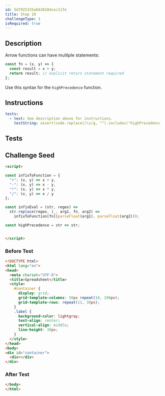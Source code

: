 ```yaml
---
id: 5d7925335ab63018dcec11fe
title: Step 19
challengeType: 1
isRequired: true
---
```


## Description
<section id='description'>
Arrow functions can have multiple statements:

```js
const fn = (x, y) => {
  const result = x + y;
  return result; // explicit return statement required
};
```

Use this syntax for the `highPrecedence` function.
</section>

## Instructions
<section id='instructions'>

```yml
tests:
  - text: See description above for instructions.
    testString: assert(code.replace(/\s/g, "").includes("highPrecedence=str=>{returnstr"));

```

</section>

## Tests
<section id='tests'>

</section>

## Challenge Seed
<section id='challengeSeed'>

<div id='html-seed'>

```html
<script>

const infixToFunction = {
  "+": (x, y) => x + y,
  "-": (x, y) => x - y,
  "*": (x, y) => x * y,
  "/": (x, y) => x / y
};

const infixEval = (str, regex) =>
  str.replace(regex, (_, arg1, fn, arg2) =>
    infixToFunction[fn](parseFloat(arg1), parseFloat(arg2)));

const highPrecedence = str => str;


</script>
```

</div>


### Before Test
<div id='html-setup'>

```html
<!DOCTYPE html>
<html lang="en">
<head>
  <meta charset="UTF-8">
  <title>Spreadsheet</title>
  <style>
    #container {
      display: grid;
      grid-template-columns: 50px repeat(10, 200px);
      grid-template-rows: repeat(11, 30px);
    }
    .label {
      background-color: lightgray;
      text-align: center;
      vertical-align: middle;
      line-height: 30px;
    }
  </style>
</head>
<body>
<div id="container">
  <div></div>
</div>
```

</div>


### After Test
<div id='html-teardown'>

```html
</body>
</html>
```

</div>


</section>
